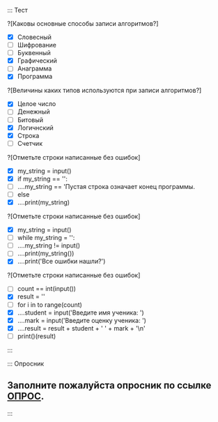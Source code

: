 ::: Тест

?[Каковы основные способы записи алгоритмов?]
-[x] Словесный
-[ ] Шифрование
-[ ] Буквенный
-[x] Графический
-[ ] Анаграмма
-[x] Программа

?[Величины каких типов используются при записи алгоритмов?]
-[x] Целое число
-[ ] Денежный
-[ ] Битовый
-[x] Логичнский
-[x] Строка
-[ ] Счетчик

?[Отметьте строки написанные без ошибок]
-[x] my_string = input()
-[x] if my_string == '':
-[ ] ....my_string == 'Пустая строка означает конец программы.
-[ ] else
-[x] ....print(my_string)

?[Отметьте строки написанные без ошибок]
-[x] my_string = input()
-[ ] while my_string = '':
-[ ] ....my_string != input()
-[ ] ....print(my_string())
-[x] ....print('Все ошибки нашли?')

?[Отметьте строки написанные без ошибок]
-[ ] count == int(input())
-[x] result = ''
-[ ] for i in to range(count)
-[x] ....student = input('Введите имя ученика: ')
-[x] ....mark = input('Введите оценку ученика: ')
-[x] ....result = result + student + ' ' + mark + '\n'
-[ ] print()(result)

:::


::: Опросник

Заполните пожалуйста опросник по ссылке [ОПРОС](https://forms.yandex.ru/u/659911ad505690da70855305/).
---

:::
